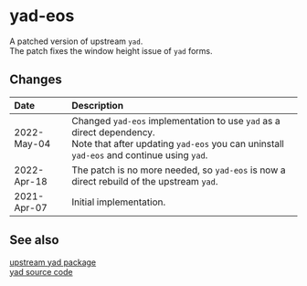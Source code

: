 # yad-eos

A patched version of upstream `yad`.<br>
The patch fixes the window height issue of `yad` forms.

## Changes

Date | Description
:--- | :---
2022-May-04 | Changed `yad-eos` implementation to use `yad` as a direct dependency.<br> Note that after updating `yad-eos` you can uninstall `yad-eos` and continue using `yad`.
2022-Apr-18 | The patch is no more needed, so `yad-eos` is now a direct rebuild of the upstream `yad`.
2021-Apr-07 | Initial implementation.

## See also
[upstream yad package](https://archlinux.org/packages/extra/x86_64/yad)<br>
[yad source code](https://github.com/v1cont/yad)
